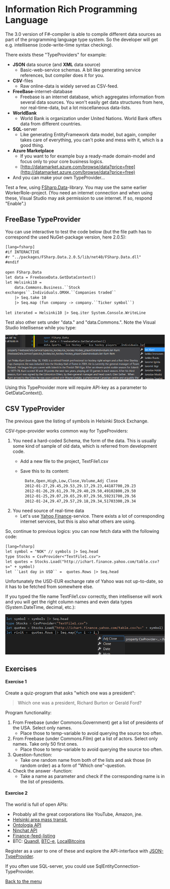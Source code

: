 
# Information Rich Programming Language #

The 3.0 version of F#-compiler is able to compile different data sources as part of the programming language type system. So the developer will get e.g. intellisense (code-write-time syntax checking).

There exists these "TypeProviders" for example:

- **JSON** data source (and **XML** data source)
	- Basic-web-service schemas. A bit like generating service references, but compiler does it for you.
- **CSV**-files
	- Raw online-data is widely served as CSV-feed. 
- **FreeBase**-internet-database
	- Freebase is an internet database, which aggregates information from several data sources. You won't easily get data structures from here, nor real-time-data, but a lot miscellaneous data-lists.
- **WorldBank**
	- World Bank is organization under United Nations. World Bank offers data from different countries.
- **SQL**-server
	- Like generating EntityFramework data model, but again, compiler takes care of everything, you can't poke and mess with it, which is a good thing.
- **Azure Marketplace**
	- If you want to for example buy a ready-made domain-model and focus only to your core business logics.
	- [http://datamarket.azure.com/browse/data?price=free](http://datamarket.azure.com/browse/data?price=free)
- And you can make your own TypeProvider...

Test a few, using [FSharp.Data](http://fsharp.github.io/FSharp.Data/)-library. You may use the same earlier WorkerRole-project. (You need an internet connection and when using these, Visual Studio may ask permission to use internet. If so, respond "Enable".)

## FreeBase TypeProvider ##

You can use interactive to test the code below (but the file path has to correspond the used NuGet-package version, here 2.0.5):

	[lang=fsharp]
    #if INTERACTIVE
    #r "../packages/FSharp.Data.2.0.5/lib/net40/FSharp.Data.dll"
    #endif

    open FSharp.Data
    let data = FreebaseData.GetDataContext()
    let Helsinki10 = 
        data.Commons.Business.``Stock exchanges``.Individuals.OMXH.``Companies traded``
        |> Seq.take 10
        |> Seq.map (fun company -> company.``Ticker symbol``)

    let iterated = Helsinki10 |> Seq.iter System.Console.WriteLine

Test also other sets under "data." and "data.Commons.". Note the Visual Studio Intellisense while you type:

![](1-Freebase.png)

Using this TypeProvider more will require API-key as a parameter to GetDataContext().

## CSV TypeProvider ##

The previous gave the listing of symbols in Helsinki Stock Exchange.

CSV-type-provider works common way for TypeProviders:


1. You need a hard-coded Schema, the form of the data. This is usually some kind of sample of old data, which is referred from development code.
	- Add a new file to the project, TextFile1.csv
	- Save this to its content:

		    Date,Open,High,Low,Close,Volume,Adj Close
		    2012-01-27,29.45,29.53,29.17,29.23,44187700,29.23
		    2012-01-26,29.61,29.70,29.40,29.50,49102800,29.50
		    2012-01-25,29.07,29.65,29.07,29.56,59231700,29.56
		    2012-01-24,29.47,29.57,29.18,29.34,51703300,29.34
    

2. You need source of real-time data
	- Let's use [Yahoo Finance](http://ichart.finance.yahoo.com/)-service. There exists a lot of corresponding internet services, but this is also what others are using.

So, continue to previous logics: you can now fetch data with the following code:

	[lang=fsharp]
    let symbol = "NOK" // symbols |> Seq.head
    type Stocks = CsvProvider<"TextFile1.csv">
    let quotes = Stocks.Load("http://ichart.finance.yahoo.com/table.csv?s=" + symbol)
    let ``Last day in USD`` =  quotes.Rows |> Seq.head


Unfortunately the USD-EUR exchange rate of Yahoo was not up-to-date, so it has to be fetched from somewhere else.

If you typed the file name TextFile1.csv correctly, then intellisense will work and you will get the right column names and even data types (System.DateTime, decimal, etc.):

![](2-Csv.png)

## Exercises ##

#### Exercise 1 ####

Create a quiz-program that asks "which one was a president":
> Which one was a president, Richard Burton or Gerald Ford?

Program functionality:

1. From Freebase (under Commons.Government) get a list of presidents of the USA. Select only names.
	- Place those to temp-variable to avoid querying the source too often.
2. From Freebase (under Commons.Film) get a list of actors. Select only names. Take only 50 first ones.
	- Place those to temp-variable to avoid querying the source too often.
3. Question-function:
	- Take one random name from both of the lists and ask those (in random order) as a form of "Which one"-question.
4. Check the answer -function:
	- Take a name as parameter and check if the corresponding name is in the list of presidents.


#### Exercise 2 ####
The world is full of open APIs:
 
- Probably all the great corporations like YouTube, Amazon, jne.
- [Helsinki area mass transit](http://developer.reittiopas.fi/pages/en/http-get-interface-version-2.php), 
- [Ontologia API](http://onki.fi/api/v2/http/#reposearch) 
- [Ninchat API](https://github.com/ninchat/ninchat-api/blob/v1/api.md)
- [Finance-feed-listing](http://en.wikipedia.org/wiki/List_of_financial_data_feeds)
- BTC: [Quandl](http://www.quandl.com/api/v1/datasets/BITCOIN/MTGOXUSD.csv?&trim_start=2010-07-17&trim_end=2013-07-08&sort_order=desc), [BTC-e](https://btc-e.com/api/2/btc_usd/trades), [LocalBitcoins](https://localbitcoins.com/api-docs/)

Register as a user to one of these and explore the API-interface with  [JSON-TypeProvider](http://fsharp.github.io/FSharp.Data/library/JsonProvider.html).

If you often use SQL-server, you could use SqlEntityConnection-TypeProvider.


[Back to the menu](../ReadmeEng.html)